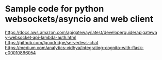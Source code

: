 # Sample code for python websockets/asyncio and web client

https://docs.aws.amazon.com/apigateway/latest/developerguide/apigateway-websocket-api-lambda-auth.html
https://github.com/lgoodridge/serverless-chat
https://medium.com/analytics-vidhya/integrating-cognito-with-flask-e00010866054
